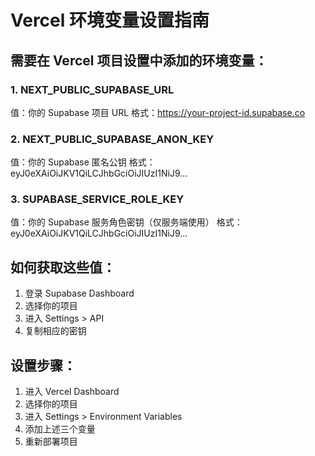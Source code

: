 # Vercel 环境变量设置指南

## 需要在 Vercel 项目设置中添加的环境变量：

### 1. NEXT_PUBLIC_SUPABASE_URL
值：你的 Supabase 项目 URL
格式：https://your-project-id.supabase.co

### 2. NEXT_PUBLIC_SUPABASE_ANON_KEY  
值：你的 Supabase 匿名公钥
格式：eyJ0eXAiOiJKV1QiLCJhbGciOiJIUzI1NiJ9...

### 3. SUPABASE_SERVICE_ROLE_KEY
值：你的 Supabase 服务角色密钥（仅服务端使用）
格式：eyJ0eXAiOiJKV1QiLCJhbGciOiJIUzI1NiJ9...

## 如何获取这些值：

1. 登录 Supabase Dashboard
2. 选择你的项目  
3. 进入 Settings > API
4. 复制相应的密钥

## 设置步骤：

1. 进入 Vercel Dashboard
2. 选择你的项目
3. 进入 Settings > Environment Variables
4. 添加上述三个变量
5. 重新部署项目